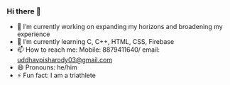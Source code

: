 ### Hi there 👋

- 🔭 I’m currently working on expanding my horizons and broadening my experience
- 🌱 I’m currently learning C, C++, HTML, CSS, Firebase
- 📫 How to reach me: Mobile: 8879411640/ email: uddhavpisharody03@gmail.com
- 😄 Pronouns: he/him
- ⚡ Fun fact: I am a triathlete

